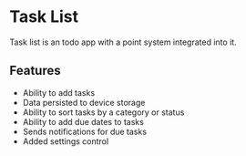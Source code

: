 # Task List

Task list is an todo app with a point system integrated into it.

## Features

-   Ability to add tasks
-   Data persisted to device storage
-   Ability to sort tasks by a category or status
-   Ability to add due dates to tasks
-   Sends notifications for due tasks
-   Added settings control
